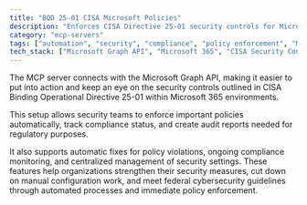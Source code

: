 ```yaml
---
title: "BOD 25-01 CISA Microsoft Policies"
description: "Enforces CISA Directive 25-01 security controls for Microsoft 365 via Microsoft Graph API, enabling automated policy management and compliance monitoring."
category: "mcp-servers"
tags: ["automation", "security", "compliance", "policy enforcement", "Microsoft Graph API"]
tech_stack: ["Microsoft Graph API", "Microsoft 365", "CISA Security Controls", "Automated Remediation", "Compliance Monitoring"]
---
```


The MCP server connects with the Microsoft Graph API, making it easier to put into action and keep an eye on the security controls outlined in CISA Binding Operational Directive 25-01 within Microsoft 365 environments.

This setup allows security teams to enforce important policies automatically, track compliance status, and create audit reports needed for regulatory purposes.

It also supports automatic fixes for policy violations, ongoing compliance monitoring, and centralized management of security settings. These features help organizations strengthen their security measures, cut down on manual configuration work, and meet federal cybersecurity guidelines through automated processes and immediate policy enforcement.